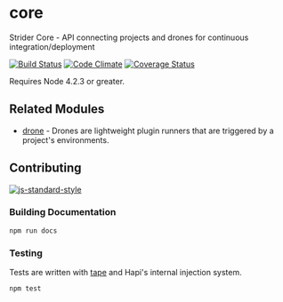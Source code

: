 # core

Strider Core - API connecting projects and drones for continuous integration/deployment

[![Build Status](https://travis-ci.org/Strider-CD/core.svg)](https://travis-ci.org/Strider-CD/core)
[![Code Climate](https://codeclimate.com/github/Strider-CD/core/badges/gpa.svg)](https://codeclimate.com/github/Strider-CD/core)
[![Coverage Status](https://coveralls.io/repos/Strider-CD/core/badge.svg?branch=master&service=github)](https://coveralls.io/github/Strider-CD/core?branch=master)

Requires Node 4.2.3 or greater.

## Related Modules

* [drone](https://github.com/Strider-CD/drone) - Drones are lightweight plugin
  runners that are triggered by a project's environments.

## Contributing

[![js-standard-style](https://cdn.rawgit.com/feross/standard/master/badge.svg)](https://github.com/feross/standard)

### Building Documentation

```no-highlight
npm run docs
```

### Testing

Tests are written with [tape] and Hapi's internal injection system.

```sh
npm test
```

[tape]: https://github.com/substack/tape
